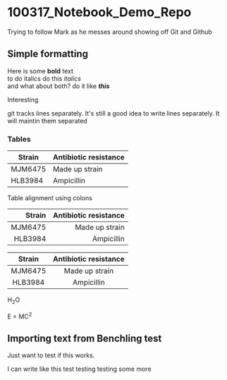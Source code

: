 # 100317_Notebook_Demo_Repo

Trying to follow Mark as he messes around showing off Git and Github

## Simple formatting

Here is some **bold** text  
to do italics do this *italics*  
and what about both? do it like ***this***

Interesting

git tracks lines separately.
It's still a good idea to write lines separately.
It will maintin them separated

### Tables

Strain | Antibiotic resistance
--- | --------  
MJM6475 | Made up strain
HLB3984 | Ampicillin

Table alignment using colons

Strain | Antibiotic resistance
---: | --------:  
MJM6475 | Made up strain
HLB3984 | Ampicillin

Strain | Antibiotic resistance
:---: | :--------:
MJM6475 | Made up strain
HLB3984 | Ampicillin

H<sub>2</sub>O

E = MC<sup>2</sup>

## Importing text from Benchling test

Just want to test if this works.

I can write like this test testing  testing some more
